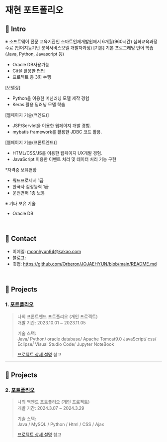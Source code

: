 # 재현 포트폴리오


## :pushpin: Intro

※ 소프트웨어 전문 교육기관인 스마트인재개발원에서 6개월(960시간) 심화교육과정 수료
 (언어지능기반 분석서비스모델 개발자과정)
[기본]
기본 프로그래밍 언어 학습(Java, Python, Javascript 등)
- Oracle DB사용가능
- Git을 활용한 협업
- 프로젝트 총 3회 수행

[모델링]
- Python을 이용한 머신러닝 모델 제작 경험
- Keras 활용 딥러닝 모델 학습

[웹페이지 기술(백엔드)]
- JSP/Servlet을 이용한 웹페이지 개발 경험.
- mybatis framework를 활용한 JDBC 코드 활용.

[웹페이지 기술(프론트엔드)]
- HTML/CSS/JS를 이용한 웹페이지 UX개발 경험.
- JavaScript 이용한 이벤트 처리 및 데이터 처리 기능 구현

*자격증 보유현황
- 워드프로세서 1급
- 한국사 검정능력 1급
- 운전면허 1종 보통

※ 기타 보유 기술
- Oracle DB

</br>

## :pushpin: Contact
- 이메일: moonhyun94@kakao.com
- 블로그: 
- 깃헙: https://github.com/Orberon/JOJAEHYUN/blob/main/README.md

</br>

## :pushpin: Projects
### 1. [포트폴리오](https://github.com/SMHRD-2021-KDT-AI-16/EarlyRepo.git)
>나의 프론트엔드 포트폴리오 (개인 프로젝트)  
>개발 기간: 2023.10.01 ~ 2023.11.05  
>  
>기술 스택:  
>Java/ Python/ oracle database/ Apache Tomcat9.0
>JavaScript/ css/ Eclipse/ Visual Studio Code/ Jupyter NoteBook
>  
>[프로젝트 상세 설명](https://github.com/SMHRD-2021-KDT-AI-16/EarlyRepo.git) 참고

---
## :pushpin: Projects
### 2. [포트폴리오](https://github.com/SMHRD-2021-KDT-AI-16/EarlyRepo.git)
>나의 백엔드 포트폴리오 (개인 프로젝트)  
>개발 기간: 2024.3.07 ~ 2024.3.29 
>  
>기술 스택:  
>Java / MySQL / Python / Html / CSS / Ajax
>  
>[프로젝트 상세 설명](https://github.com/SMHRD-2021-KDT-AI-16/AILA-Repo) 참고

